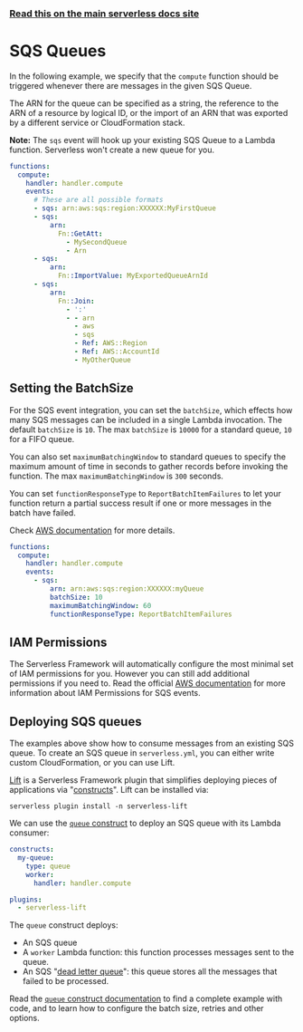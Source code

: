 <!--
title: Serverless Framework - AWS Lambda Events - SQS Queues
menuText: SQS
menuOrder: 8
description:  Setting up AWS SQS Queue Events with AWS Lambda via the Serverless Framework
layout: Doc
-->

<!-- DOCS-SITE-LINK:START automatically generated  -->

### [Read this on the main serverless docs site](https://www.serverless.com/framework/docs/providers/aws/events/sqs)

<!-- DOCS-SITE-LINK:END -->

# SQS Queues

In the following example, we specify that the `compute` function should be triggered whenever there are messages in the given SQS Queue.

The ARN for the queue can be specified as a string, the reference to the ARN of a resource by logical ID, or the import of an ARN that was exported by a different service or CloudFormation stack.

**Note:** The `sqs` event will hook up your existing SQS Queue to a Lambda function. Serverless won't create a new queue for you.

```yml
functions:
  compute:
    handler: handler.compute
    events:
      # These are all possible formats
      - sqs: arn:aws:sqs:region:XXXXXX:MyFirstQueue
      - sqs:
          arn:
            Fn::GetAtt:
              - MySecondQueue
              - Arn
      - sqs:
          arn:
            Fn::ImportValue: MyExportedQueueArnId
      - sqs:
          arn:
            Fn::Join:
              - ':'
              - - arn
                - aws
                - sqs
                - Ref: AWS::Region
                - Ref: AWS::AccountId
                - MyOtherQueue
```

## Setting the BatchSize

For the SQS event integration, you can set the `batchSize`, which effects how many SQS messages can be included in a single Lambda invocation. The default `batchSize` is `10`. The max `batchSize` is `10000` for a standard queue, `10` for a FIFO queue.

You can also set `maximumBatchingWindow` to standard queues to specify the maximum amount of time in seconds to gather records before invoking the function. The max `maximumBatchingWindow` is `300` seconds.

You can set `functionResponseType` to `ReportBatchItemFailures` to let your function return a partial success result if one or more messages in the batch have failed.

Check [AWS documentation](https://docs.aws.amazon.com/lambda/latest/dg/with-sqs.html) for more details.

```yml
functions:
  compute:
    handler: handler.compute
    events:
      - sqs:
          arn: arn:aws:sqs:region:XXXXXX:myQueue
          batchSize: 10
          maximumBatchingWindow: 60
          functionResponseType: ReportBatchItemFailures
```

## IAM Permissions

The Serverless Framework will automatically configure the most minimal set of IAM permissions for you. However you can still add additional permissions if you need to. Read the official [AWS documentation](https://docs.aws.amazon.com/AWSSimpleQueueService/latest/SQSDeveloperGuide/sqs-configure-lambda-function-trigger.html) for more information about IAM Permissions for SQS events.

## Deploying SQS queues

The examples above show how to consume messages from an existing SQS queue. To create an SQS queue in `serverless.yml`, you can either write custom CloudFormation, or you can use Lift.

[Lift](https://github.com/getlift/lift) is a Serverless Framework plugin that simplifies deploying pieces of applications via "[constructs](https://github.com/getlift/lift#constructs)". Lift can be installed via:

```
serverless plugin install -n serverless-lift
```

We can use the [`queue` construct](https://github.com/getlift/lift/blob/master/docs/queue.md) to deploy an SQS queue with its Lambda consumer:

```yaml
constructs:
  my-queue:
    type: queue
    worker:
      handler: handler.compute

plugins:
  - serverless-lift
```

The `queue` construct deploys:

- An SQS queue
- A `worker` Lambda function: this function processes messages sent to the queue.
- An SQS "[dead letter queue](https://docs.aws.amazon.com/AWSSimpleQueueService/latest/SQSDeveloperGuide/sqs-dead-letter-queues.html)": this queue stores all the messages that failed to be processed.

Read the [`queue` construct documentation](https://github.com/getlift/lift/blob/master/docs/queue.md) to find a complete example with code, and to learn how to configure the batch size, retries and other options.
